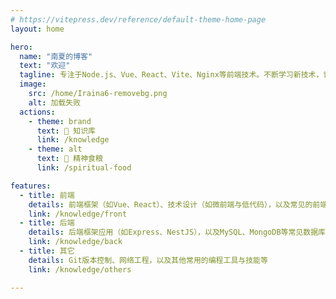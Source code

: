 ```yaml
---
# https://vitepress.dev/reference/default-theme-home-page
layout: home

hero:
  name: "南夏的博客"
  text: "欢迎"
  tagline: 专注于Node.js、Vue、React、Vite、Nginx等前端技术。不断学习新技术，记录日常开发问题，共同进步。生命不息，奋斗不止...
  image:
    src: /home/Iraina6-removebg.png
    alt: 加载失败
  actions:
    - theme: brand
      text: 📖 知识库
      link: /knowledge
    - theme: alt
      text: 🎼 精神食粮
      link: /spiritual-food

features:
  - title: 前端
    details: 前端框架（如Vue、React）、技术设计（如微前端与低代码），以及常见的前端性能优化方案
    link: /knowledge/front
  - title: 后端
    details: 后端框架应用（如Express、NestJS），以及MySQL、MongoDB等常见数据库的操作
    link: /knowledge/back
  - title: 其它
    details: Git版本控制、网络工程，以及其他常用的编程工具与技能等
    link: /knowledge/others

---
```


<Live2d></Live2d>
<!-- <Background></Background> -->